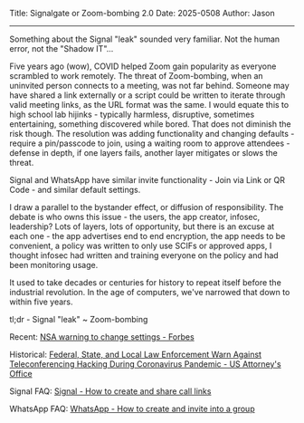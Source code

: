 Title: Signalgate or Zoom-bombing 2.0
Date: 2025-0508
Author: Jason

-----
Something about the Signal "leak" sounded very familiar. Not the human error, not the "Shadow IT"...

Five years ago (wow), COVID helped Zoom gain popularity as everyone scrambled to work remotely. The threat of Zoom-bombing, when an uninvited person connects to a meeting, was not far behind. Someone may have shared a link externally or a script could be written to iterate through valid meeting links, as the URL format was the same. I would equate this to high school lab hijinks - typically harmless, disruptive, sometimes entertaining, something discovered while bored. That does not diminish the risk though. The resolution was adding functionality and changing defaults - require a pin/passcode to join, using a waiting room to approve attendees - defense in depth, if one layers fails, another layer mitigates or slows the threat.

Signal and WhatsApp have similar invite functionality - Join via Link or QR Code - and similar default settings.

I draw a parallel to the bystander effect, or diffusion of responsibility. The debate is who owns this issue - the users, the app creator, infosec, leadership? Lots of layers, lots of opportunity, but there is an excuse at each one - the app advertises end to end encryption, the app needs to be convenient, a policy was written to only use SCIFs or approved apps, I thought infosec had written and training everyone on the policy and had been monitoring usage.

It used to take decades or centuries for history to repeat itself before the industrial revolution. In the age of computers, we've narrowed that down to within five years.

tl;dr - Signal "leak" ~ Zoom-bombing

Recent:
[NSA warning to change settings - Forbes](https://www.forbes.com/sites/zakdoffman/2025/03/31/nsa-warns-iphone-android-users-change-message-settings/)

Historical:
[Federal, State, and Local Law Enforcement Warn Against Teleconferencing Hacking During Coronavirus Pandemic - US Attorney's Office](https://www.justice.gov/usao-edmi/pr/federal-state-and-local-law-enforcement-warn-against-teleconferencing-hacking-during)

Signal FAQ:
[Signal - How to create and share call links](https://support.signal.org/hc/en-us/articles/7860719423002-How-to-create-and-share-call-links)

WhatsApp FAQ:
[WhatsApp - How to create and invite into a group](https://faq.whatsapp.com/3242937609289432/?cms_platform=iphone&helpref=platform_switcher)
